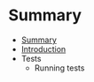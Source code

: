 # Summary

* [Summary](SUMMARY.md)
* [Introduction](docs/Introduction.md)
* Tests
   * Running tests

